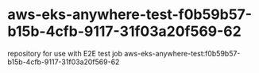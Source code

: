 # aws-eks-anywhere-test-f0b59b57-b15b-4cfb-9117-31f03a20f569-62
repository for use with E2E test job aws-eks-anywhere-test:f0b59b57-b15b-4cfb-9117-31f03a20f569-62

